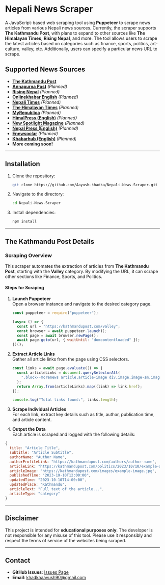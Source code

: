 # Nepali News Scraper

A JavaScript-based web scraping tool using **Puppeteer** to scrape news articles from various Nepali news sources. Currently, the scraper supports **The Kathmandu Post**, with plans to expand to other sources like **The Himalayan Times**, **Rising Nepal**, and more. The tool allows users to scrape the latest articles based on categories such as finance, sports, politics, art-culture, valley, etc. Additionally, users can specify a particular news URL to scrape.

## Supported News Sources

- **[The Kathmandu Post](#the-kathmandu-post-details)**
- **[Annapurna Post](#annapurna-post-details)** _(Planned)_
- **[Rising Nepal](#rising-nepal-details)** _(Planned)_
- **[Onlinekhabar English](#onlinekhabar-english-details)** _(Planned)_
- **[Nepali Times](#nepali-times-details)** _(Planned)_
- **[The Himalayan Times](#the-himalayan-times-details)** _(Planned)_
- **[MyRepublica](#myrepublica-details)** _(Planned)_
- **[HimalPress (English)](#himalpress-english-details)** _(Planned)_
- **[New Spotlight Magazine](#new-spotlight-magazine-details)** _(Planned)_
- **[Nepal Press (English)](#nepal-press-english-details)** _(Planned)_
- **[Enewspolar](#enewspolar-details)** _(Planned)_
- **[Khabarhub (English)](#khabarhub-english-details)** _(Planned)_
- **More coming soon!**

---

## Installation

1. Clone the repository:
   ```bash
   git clone https://github.com/Aayush-khadka/Nepali-News-Scraper.git
   ```
2. Navigate to the directory:
   ```bash
   cd Nepali-News-Scraper
   ```
3. Install dependencies:
   ```bash
   npm install
   ```

---

## The Kathmandu Post Details

### Scraping Overview

This scraper automates the extraction of articles from **The Kathmandu Post**, starting with the **Valley** category. By modifying the URL, it can scrape other sections like Finance, Sports, and Politics.

#### Steps for Scraping

1. **Launch Puppeteer**  
   Open a browser instance and navigate to the desired category page.

   ```javascript
   const puppeteer = require("puppeteer");

   (async () => {
     const url = "https://kathmandupost.com/valley";
     const browser = await puppeteer.launch();
     const page = await browser.newPage();
     await page.goto(url, { waitUntil: "domcontentloaded" });
   })();
   ```

2. **Extract Article Links**  
   Gather all article links from the page using CSS selectors.

   ```javascript
   const links = await page.evaluate(() => {
     const articleLinks = document.querySelectorAll(
       ".block--morenews article.article-image div.image.image-sm.image-220.pull-right a"
     );
     return Array.from(articleLinks).map((link) => link.href);
   });

   console.log("Total links found:", links.length);
   ```

3. **Scrape Individual Articles**  
   For each link, extract key details such as title, author, publication time, and article content.

4. **Output the Data**  
   Each article is scraped and logged with the following details:

```javascript
{
  title: "Article Title",
  subtitle: "Article Subtitle",
  authorName: "Author Name",
  authorProfileLink: "https://kathmandupost.com/authors/author-name",
  articleLink: "https://kathmandupost.com/politics/2023/10/10/example-article",
  articleImage: "https://kathmandupost.com/images/example-image.jpg",
  publishedTime: "2023-10-10T12:00:00",
  updatedTime: "2023-10-10T14:00:00",
  updatedPlace: "Kathmandu",
  articleText: "Full text of the article...",
  articleType: "category"
}
```

---

## Disclaimer

This project is intended for **educational purposes only**. The developer is not responsible for any misuse of this tool. Please use it responsibly and respect the terms of service of the websites being scraped.

---

## Contact

- **GitHub Issues**: [Issues Page](https://github.com/Aayush-khadka/Nepali-News-Scraper/issues)
- **Email**: khadkaaayush90@gmail.com
